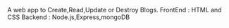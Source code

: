 A web app to Create,Read,Update or Destroy Blogs.
FrontEnd : HTML and CSS
Backend : Node.js,Express,mongoDB

